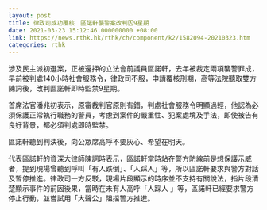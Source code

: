 ```yaml
---
layout: post
title: 律政司成功覆核　區諾軒襲警案改判囚9星期
date: 2021-03-23 15:12:46.000000000 +08:00
link: https://news.rthk.hk/rthk/ch/component/k2/1582094-20210323.htm
categories: rthk
---
```


涉及民主派初選案，正被還押的立法會前議員區諾軒，去年被裁定兩項襲警罪成，早前被判處140小時社會服務令，律政司不服，申請覆核刑期，高等法院聽取雙方陳詞後，改判區諾軒即時監禁9星期。

首席法官潘兆初表示，原審裁判官原則有錯，判處社會服務令明顯過輕，他認為必須保護正常執行職務的警員，考慮到案件的嚴重性、犯案處境及手法，即使被告有良好背景，都必須判處即時監禁。

區諾軒聽到判決後，向公眾席高呼不要灰心、希望在明天。

代表區諾軒的資深大律師陳詞時表示，區諾軒當時站在警方防線前是想保護示威者，提到現場曾聽到呼叫「有人跌倒」、「人踩人」等，所以區諾軒要求與警方對話及暫停推進。律政司一方反駁，現場片段顯示的時序並不支持有關說法，指片段清楚顯示事件的前因後果，當時在未有人高呼「人踩人 」等，區諾軒已經要求警方停止行動，並嘗試用「大聲公」阻擋警方推進。
